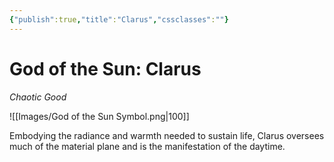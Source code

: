 ```yaml
---
{"publish":true,"title":"Clarus","cssclasses":""}
---
```



# God of the Sun: Clarus
*Chaotic Good*

![[Images/God of the Sun Symbol.png|100]]

Embodying the radiance and warmth needed to sustain life, Clarus oversees much of the material plane and is the manifestation of the daytime. 

